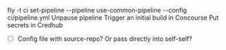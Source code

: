 fly -t ci set-pipeline --pipeline use-common-pipeline --config ci/pipeline.yml
Unpause pipeline
Trigger an initial build in Concourse
Put secrets in Credhub

* [ ] Config file with source-repo? Or pass directly into self-self?

